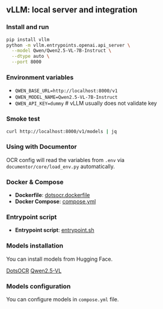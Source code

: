 ## vLLM: local server and integration

### Install and run
```bash
pip install vllm
python -m vllm.entrypoints.openai.api_server \
  --model Qwen/Qwen2.5-VL-7B-Instruct \
  --dtype auto \
  --port 8000
```

### Environment variables
- `QWEN_BASE_URL=http://localhost:8000/v1`
- `QWEN_MODEL_NAME=Qwen2.5-VL-7B-Instruct`
- `QWEN_API_KEY=dummy`  # vLLM usually does not validate key

### Smoke test
```bash
curl http://localhost:8000/v1/models | jq
```

### Using with Documentor
OCR config will read the variables from `.env` via `documentor/core/load_env.py` automatically.

### Docker & Compose

- **Dockerfile**: [dotsocr.dockerfile](dotsocr.dockerfile)
- **Docker Compose**: [compose.yml](compose.yml)

### Entrypoint script

- **Entrypoint script**: [entrypoint.sh](entrypoint.sh)


### Models installation

You can install models from Hugging Face.

[DotsOCR](https://huggingface.co/rednote-hilab/dots.ocr)
[Qwen2.5-VL](https://huggingface.co/collections/Qwen/qwen25-vl-6795ffac22b334a837c0f9a5)


### Models configuration

You can configure models in `compose.yml` file.


